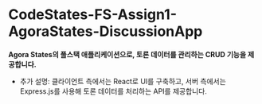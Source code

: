# CodeStates-FS-Assign1-AgoraStates-DiscussionApp
**Agora States의 풀스택 애플리케이션으로, 토론 데이터를 관리하는 CRUD 기능을 제공합니다.**
- 추가 설명: 클라이언트 측에서는 React로 UI를 구축하고, 서버 측에서는 Express.js를 사용해 토론 데이터를 처리하는 API를 제공합니다.

